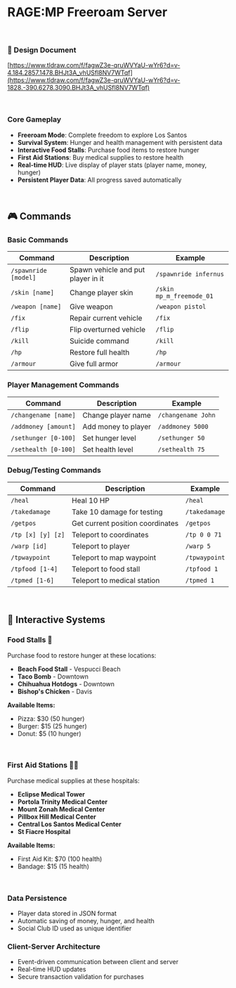 # RAGE:MP Freeroam Server
&nbsp;

### 📄 Design Document
[https://www.tldraw.com/f/fagwZ3e-qruWVYaU-wYr6?d=v-4.184.2857.1478.BHJt3A_vhUSfl8NV7WTqf](https://www.tldraw.com/f/fagwZ3e-qruWVYaU-wYr6?d=v-1828.-390.6278.3090.BHJt3A_vhUSfl8NV7WTqf)

&nbsp;
### Core Gameplay
- **Freeroam Mode**: Complete freedom to explore Los Santos
- **Survival System**: Hunger and health management with persistent data
- **Interactive Food Stalls**: Purchase food items to restore hunger
- **First Aid Stations**: Buy medical supplies to restore health
- **Real-time HUD**: Live display of player stats (player name, money, hunger)
- **Persistent Player Data**: All progress saved automatically

&nbsp;

## 🎮 Commands

### Basic Commands
| Command | Description | Example |
|---------|-------------|---------|
| `/spawnride [model]` | Spawn vehicle and put player in it | `/spawnride infernus` |
| `/skin [name]` | Change player skin | `/skin mp_m_freemode_01` |
| `/weapon [name]` | Give weapon | `/weapon pistol` |
| `/fix` | Repair current vehicle | `/fix` |
| `/flip` | Flip overturned vehicle | `/flip` |
| `/kill` | Suicide command | `/kill` |
| `/hp` | Restore full health | `/hp` |
| `/armour` | Give full armor | `/armour` |


### Player Management Commands
| Command | Description | Example |
|---------|-------------|---------|
| `/changename [name]` | Change player name | `/changename John` |
| `/addmoney [amount]` | Add money to player | `/addmoney 5000` |
| `/sethunger [0-100]` | Set hunger level | `/sethunger 50` |
| `/sethealth [0-100]` | Set health level | `/sethealth 75` |

### Debug/Testing Commands
| Command | Description | Example |
|---------|-------------|---------|
| `/heal` | Heal 10 HP | `/heal` |
| `/takedamage` | Take 10 damage for testing | `/takedamage` |
| `/getpos` | Get current position coordinates | `/getpos` |
| `/tp [x] [y] [z]` | Teleport to coordinates | `/tp 0 0 71` |
| `/warp [id]` | Teleport to player | `/warp 5` |
| `/tpwaypoint` | Teleport to map waypoint | `/tpwaypoint` |
| `/tpfood [1-4]` | Teleport to food stall | `/tpfood 1` |
| `/tpmed [1-6]` | Teleport to medical station | `/tpmed 1` |

&nbsp;

## 🏪 Interactive Systems

### Food Stalls 🍴
Purchase food to restore hunger at these locations:
- **Beach Food Stall** - Vespucci Beach
- **Taco Bomb** - Downtown
- **Chihuahua Hotdogs** - Downtown  
- **Bishop's Chicken** - Davis

**Available Items:**
- Pizza: $30 (50 hunger)
- Burger: $15 (25 hunger)
- Donut: $5 (10 hunger)

&nbsp;

### First Aid Stations 🧑‍⚕️
Purchase medical supplies at these hospitals:
- **Eclipse Medical Tower**
- **Portola Trinity Medical Center**
- **Mount Zonah Medical Center**
- **Pillbox Hill Medical Center**
- **Central Los Santos Medical Center**
- **St Fiacre Hospital**

**Available Items:**
- First Aid Kit: $70 (100 health)
- Bandage: $15 (15 health)

&nbsp;

### Data Persistence
- Player data stored in JSON format
- Automatic saving of money, hunger, and health
- Social Club ID used as unique identifier

### Client-Server Architecture
- Event-driven communication between client and server
- Real-time HUD updates
- Secure transaction validation for purchases
